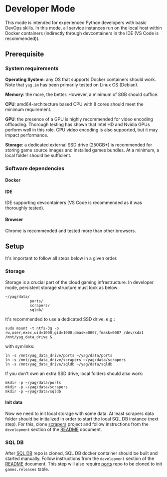 # Developer Mode

This mode is intended for experienced Python developers with basic DevOps skills. In this mode, all service instances 
run on the local host within Docker containers (indirectly through devcontainers in the IDE (VS Code is recommended)).

## Prerequisite

### System requirements

**Operating System**: any OS that supports Docker containers should work. Note that `yag.im` has been primarily tested 
on Linux OS (Debian).

**Memory**: the more, the better. However, a minimum of 8GB should suffice.

**CPU**: amd64-architecture based CPU with 8 cores should meet the minimum requirement.

**GPU**: the presence of a GPU is highly recommended for video encoding offloading. Thorough testing has shown that 
Intel HD and Nvidia GPUs perform well in this role. CPU video encoding is also supported, but it may impact performance.

**Storage**: a dedicated external SSD drive (250GB+) is recommended for storing game source images and installed games 
bundles. At a minimum, a local folder should be sufficient.

### Software dependencies

#### Docker

#### IDE

IDE supporting devcontainers (VS Code is recommended as it was thoroughly tested).

#### Browser

Chrome is recommended and tested more than other browsers.

## Setup

It's important to follow all steps below in a given order.

### Storage

Storage is a crucial part of the cloud gaming infrastructure. In developer mode, persistent storage structure must look
as below:

    ~/yag/data/
               ports/
               scrapers/
               sqldb/

It's recommended to use a dedicated SSD drive, e.g.:

    sudo mount -t ntfs-3g -o rw,user,exec,uid=1000,gid=1000,dmask=0007,fmask=0007 /dev/sda1 /mnt/yag_data_drive &

with symlinks:

    ln -s /mnt/yag_data_drive/ports ~/yag/data/ports
    ln -s /mnt/yag_data_drive/scrapers ~/yag/data/scrapers
    ln -s /mnt/yag_data_drive/sqldb ~/yag/data/sqldb

If you don't own an extra SSD drive, local folders should also work:

    mkdir -p ~/yag/data/ports
    mkdir -p ~/yag/data/scrapers
    mkdir -p ~/yag/data/sqldb

#### Init data

Now we need to init local storage with some data. At least scrapers data folder should be initialized in order to 
start the local SQL DB instance (next step). For this, clone [scrapers](https://github.com/yag-im/scrapers) project and 
follow instructions from the `development` section of the 
[README](https://github.com/yag-im/scrapers?tab=readme-ov-file#development) document.

### SQL DB

After [SQL DB](https://github.com/yag-im/sqldb) repo is cloned, SQL DB docker container should be built and started 
manually. Follow instructions from the `development` section of the 
[README](https://github.com/yag-im/sqldb?tab=readme-ov-file#development) document.
This step will also require [ports](https://github.com/yag-im/ports) repo to be cloned to init `games.releases` table.
